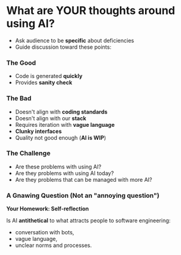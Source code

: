 # What are YOUR thoughts around using AI?

- Ask audience to be **specific** about deficiencies
- Guide discussion toward these points:

### The Good
- Code is generated **quickly**
- Provides **sanity check**

### The Bad
- Doesn't align with **coding standards**
- Doesn't align with our **stack**
- Requires iteration with **vague language**
- **Clunky interfaces**
- Quality not good enough (**AI is WIP**)

### The Challenge

- Are these problems with using AI?
- Are they problems with using AI today?
- Are they problems that can be managed with more AI?

### A Gnawing Question (Not an "annoying question")

**Your Homework: Self-reflection**

Is AI **antithetical** to what attracts people to software engineering:
 - conversation with bots, 
 - vague language,
 - unclear norms and processes. 